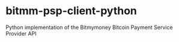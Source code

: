 bitmm-psp-client-python
=======================

Python implementation of the Bitmymoney Bitcoin Payment Service Provider API
